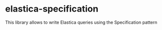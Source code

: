 # elastica-specification
This library allows to write Elastica queries using the Specification pattern
